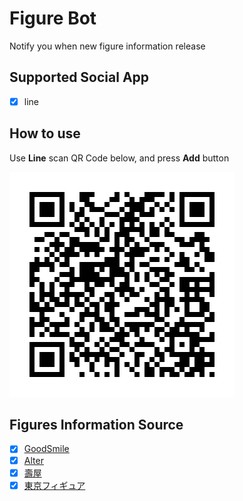 # Figure Bot

Notify you when new figure information release

## Supported Social App

- [x] line

## How to use

Use **Line** scan QR Code below, and press **Add** button

![qr code](https://github.com/shana0440/figure-bot/blob/master/line_qrcode.png)

## Figures Information Source

- [x] [GoodSmile](http://www.goodsmile.info/zh)
- [x] [Alter](https://alter-web.jp)
- [x] [壽屋](https://www.kotobukiya.co.jp)
- [x] [東京フィギュア](https://tokyofigure.jp)